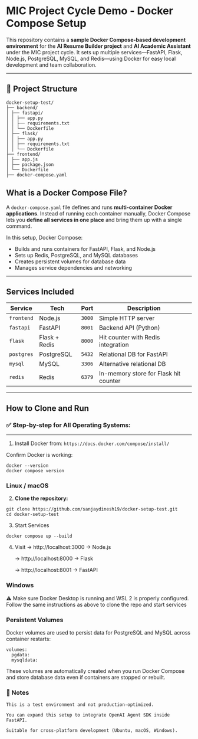 # MIC Project Cycle Demo - Docker Compose Setup

This repository contains a **sample Docker Compose-based development environment** for the **AI Resume Builder project** and **AI Academic Assistant** under the MIC project cycle. It sets up multiple services—FastAPI, Flask, Node.js, PostgreSQL, MySQL, and Redis—using Docker for easy local development and team collaboration.

---

## 📁 Project Structure
```
docker-setup-test/
├── backend/
│ ├── fastapi/
│ │ ├── app.py
│ │ ├── requirements.txt
│ │ └── Dockerfile
│ ├── flask/
│ │ ├── app.py
│ │ ├── requirements.txt
│ │ └── Dockerfile
├── frontend/
│ ├── app.js
│ ├── package.json
│ └── Dockerfile
├── docker-compose.yaml
```
## What is a Docker Compose File?

A `docker-compose.yaml` file defines and runs **multi-container Docker applications**. Instead of running each container manually, Docker Compose lets you **define all services in one place** and bring them up with a single command.

In this setup, Docker Compose:

- Builds and runs containers for FastAPI, Flask, and Node.js
- Sets up Redis, PostgreSQL, and MySQL databases
- Creates persistent volumes for database data
- Manages service dependencies and networking

---

## Services Included

| Service   | Tech        | Port    | Description                             |
|-----------|-------------|---------|-----------------------------------------|
| `frontend`| Node.js     | `3000`  | Simple HTTP server                      |
| `fastapi` | FastAPI     | `8001`  | Backend API (Python)                    |
| `flask`   | Flask + Redis | `8000`| Hit counter with Redis integration      |
| `postgres`| PostgreSQL  | `5432`  | Relational DB for FastAPI               |
| `mysql`   | MySQL       | `3306`  | Alternative relational DB               |
| `redis`   | Redis       | `6379`  | In-memory store for Flask hit counter   |

---
## How to Clone and Run

### ✅ Step-by-step for All Operating Systems:

---
1. Install Docker from:
   ```https://docs.docker.com/compose/install/```

Confirm Docker is working:

```
docker --version
docker compose version
```

### Linux / macOS

2. **Clone the repository:**

```
git clone https://github.com/sanjaydinesh19/docker-setup-test.git
cd docker-setup-test
```
3. Start Services
```
docker compose up --build
```
4. Visit
   -> http://localhost:3000 → Node.js

   -> http://localhost:8000 → Flask

   -> http://localhost:8001 → FastAPI

### Windows

⚠️ Make sure Docker Desktop is running and WSL 2 is properly configured.
Follow the same instructions as above to clone the repo and start services

### Persistent Volumes

Docker volumes are used to persist data for PostgreSQL and MySQL across container restarts:
```
volumes:
  pgdata:
  mysqldata:
```
These volumes are automatically created when you run Docker Compose and store database data even if containers are stopped or rebuilt.

### 📌 Notes

    This is a test environment and not production-optimized.

    You can expand this setup to integrate OpenAI Agent SDK inside FastAPI.

    Suitable for cross-platform development (Ubuntu, macOS, Windows).


